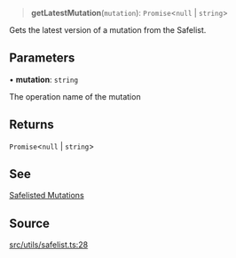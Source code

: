 > **getLatestMutation**(`mutation`): `Promise`\<`null` \| `string`\>

Gets the latest version of a mutation from the Safelist.

## Parameters

• **mutation**: `string`

The operation name of the mutation

## Returns

`Promise`\<`null` \| `string`\>

## See

[Safelisted Mutations](https://github.com/bhavjitChauhan/khan-api/tree/safelist/mutation)

## Source

[src/utils/safelist.ts:28](https://github.com/bhavjitChauhan/khan-api/blob/214cc6672777162cd3ec638a3ad3a22f7fe37e04/src/utils/safelist.ts#L28)
